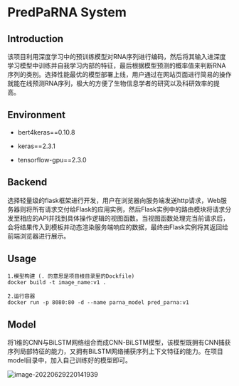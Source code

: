 # PredPaRNA  System

## Introduction

该项目利用深度学习中的预训练模型对RNA序列进行编码，然后将其输入进深度学习模型中训练并自我学习内部的特征，最后根据模型预测的概率值来判断RNA序列的类别。选择性能最优的模型部署上线，用户通过在网站页面进行简易的操作就能在线预测RNA序列，极大的方便了生物信息学者的研究以及科研效率的提高。



## Environment

- bert4keras==0.10.8  

- keras==2.3.1

- tensorflow-gpu==2.3.0

	



## Backend

选择轻量级的flask框架进行开发，用户在浏览器向服务端发送http请求，Web服务器则将所有请求交付给Flask的应用实例，然后Flask实例中的路由模块将请求分发至相应的API并找到具体操作逻辑的视图函数。当视图函数处理完当前请求后，会将结果传入到模板并动态渲染服务端响应的数据，最终由Flask实例将其返回给前端浏览器进行展示。



## Usage

```
1.模型构建 (. 的意思是项目根目录里的Dockfile)
docker build -t image_name:v1 . 

2.运行容器
docker run -p 8080:80 -d --name parna_model pred_parna:v1
```



## Model

将1维的CNN与BiLSTM网络组合而成CNN-BiLSTM模型，该模型既拥有CNN捕获序列局部特征的能力，又拥有BiLSTM网络捕获序列上下文特征的能力。在项目model目录中，加入自己训练好的模型即可。

![image-20220629220141939](C:\Users\Epic\AppData\Roaming\Typora\typora-user-images\image-20220629220141939.png)



